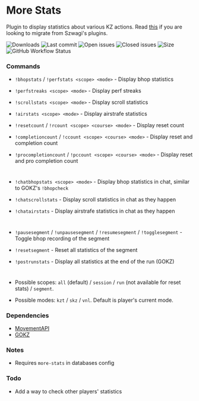 # More Stats

Plugin to display statistics about various KZ actions. Read [this](https://github.com/Szwagi/more-stats/blob/main/README.md) if you are looking to migrate from Szwagi's plugins.

![Downloads](https://img.shields.io/github/downloads/zer0k-z/more-stats/total?style=flat-square) ![Last commit](https://img.shields.io/github/last-commit/zer0k-z/more-stats?style=flat-square) ![Open issues](https://img.shields.io/github/issues/zer0k-z/more-stats?style=flat-square) ![Closed issues](https://img.shields.io/github/issues-closed/zer0k-z/more-stats?style=flat-square) ![Size](https://img.shields.io/github/repo-size/zer0k-z/more-stats?style=flat-square) ![GitHub Workflow Status](https://img.shields.io/github/workflow/status/zer0k-z/more-stats/Compile%20with%20SourceMod?style=flat-square)

### Commands
- `!bhopstats` / `!perfstats <scope> <mode>` - Display bhop statistics

- `!perfstreaks <scope> <mode>` - Display perf streaks

- `!scrollstats <scope> <mode>` - Display scroll statistics

- `!airstats <scope> <mode>` - Display airstrafe statistics

- `!resetcount` / `!rcount <scope> <course> <mode>` - Display reset count

- `!completioncount` / `!ccount <scope> <course> <mode>` - Display reset and completion count

- `!procompletioncount` / `!pccount <scope> <course> <mode>` - Display reset and pro completion count

#

- `!chatbhopstats <scope> <mode>` - Display bhop statistics in chat, similar to GOKZ's `!bhopcheck`

- `!chatscrollstats` - Display scroll statistics in chat as they happen 

- `!chatairstats` - Display airstrafe statistics in chat as they happen

#
- `!pausesegment` / `!unpausesegment` / `!resumesegment` / `!togglesegment` - Toggle bhop recording of the segment

- `!resetsegment` - Reset all statistics of the segment

- `!postrunstats` - Display all statistics at the end of the run (GOKZ)
#
- Possible scopes: ``all`` (default) / ``session`` / ``run`` (not available for reset stats) / ``segment``.

- Possible modes: ``kzt`` / ``skz`` / ``vnl``. Default is player's current mode.

### Dependencies
- [MovementAPI](https://github.com/danzayau/MovementAPI)
- [GOKZ](https://bitbucket.org/kztimerglobalteam/gokz/)

### Notes
- Requires `more-stats` in databases config

### Todo
- Add a way to check other players' statistics
